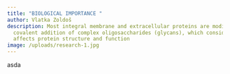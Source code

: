 ```yaml
---
title: "BIOLOGICAL IMPORTANCE "
author: Vlatka Zoldoš
description: Most integral membrane and extracellular proteins are modified by
  covalent addition of complex oligosaccharides (glycans), which considerably
  affects protein structure and function
image: /uploads/research-1.jpg
---
```

asda
